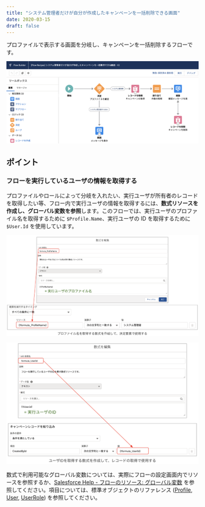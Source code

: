 ```yaml
---
title: "システム管理者だけが自分が作成したキャンペーンを一括削除できる画面"
date: 2020-03-15
draft: false
---
```


プロファイルで表示する画面を分岐し、キャンペーンを一括削除するフローです。

![](screenshot.png)

## ポイント
### フローを実行しているユーザの情報を取得する
プロファイルやロールによって分岐を入れたい、実行ユーザが所有者のレコードを取得したい等、フロー内で実行ユーザの情報を取得するには、**数式リソースを作成し、グローバル変数を参照**します。このフローでは、実行ユーザのプロファイル名を取得するために `$Profile.Name`、実行ユーザの ID を取得するために `$User.Id` を使用しています。

![](formula_global_variable1.png)

![](formula_global_variable2.png)

数式で利用可能なグローバル変数については、実際にフローの設定画面内でリソースを参照するか、[Salesforce Help - フローのリソース: グローバル変数](https://help.salesforce.com/articleView?id=flow_ref_resources_global_variables.htm&type=5) を参照してください。項目については、標準オブジェクトのリファレンス ([Profile](https://developer.salesforce.com/docs/atlas.ja-jp.object_reference.meta/object_reference/sforce_api_objects_profile.htm), [User](https://developer.salesforce.com/docs/atlas.ja-jp.object_reference.meta/object_reference/sforce_api_objects_user.htm), [UserRole](https://developer.salesforce.com/docs/atlas.ja-jp.object_reference.meta/object_reference/sforce_api_objects_role.htm)) を参照してください。
